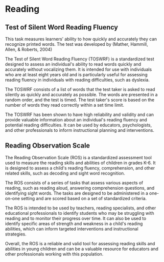 # Reading

## Test of Silent Word Reading Fluency

This task measures learners’ ability to how quickly and accurately they can recognize printed words. The test was developed by (Mather, Hammill, Allen, & Roberts, 2004)

The Test of Silent Word Reading Fluency (TOSWRF) is a standardized test designed to assess an individual's ability to read words quickly and accurately without vocalizing them. It is intended for use with individuals who are at least eight years old and is particularly useful for assessing reading fluency in individuals with reading difficulties, such as dyslexia.

The TOSWRF consists of a list of words that the test taker is asked to read silently as quickly and accurately as possible. The words are presented in a random order, and the test is timed. The test taker's score is based on the number of words they read correctly within a set time limit.

The TOSWRF has been shown to have high reliability and validity and can provide valuable information about an individual's reading fluency and potential reading difficulties. It can be used by educators, psychologists, and other professionals to inform instructional planning and interventions.

## Reading Observation Scale

The Reading Observation Scale (ROS) is a standardized assessment tool used to measure the reading skills and abilities of children in grades K-6. It is designed to assess a child's reading fluency, comprehension, and other related skills, such as decoding and sight word recognition.

The ROS consists of a series of tasks that assess various aspects of reading, such as reading aloud, answering comprehension questions, and identifying sight words. The tasks are designed to be administered in a one-on-one setting and are scored based on a set of standardized criteria.

The ROS is intended to be used by teachers, reading specialists, and other educational professionals to identify students who may be struggling with reading and to monitor their progress over time. It can also be used to identify specific areas of strength and weakness in a child's reading abilities, which can inform targeted interventions and instructional strategies.

Overall, the ROS is a reliable and valid tool for assessing reading skills and abilities in young children and can be a valuable resource for educators and other professionals working with this population.
